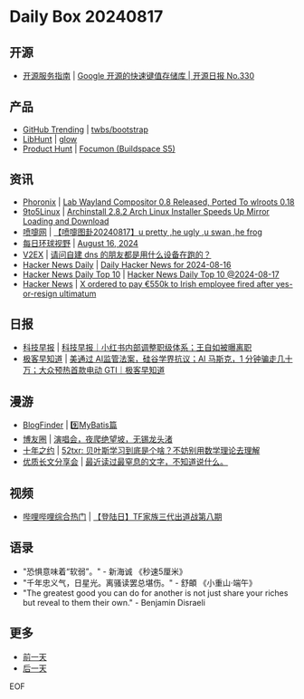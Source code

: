 # Daily Box 20240817

## 开源
- [开源服务指南](https://osguider.com/blog/) | [Google 开源的快速键值存储库 | 开源日报 No.330](https://osguider.com/blog/post/daily/daily-330/)

## 产品
- [GitHub Trending](https://github.com/trending?since=daily) | [twbs/bootstrap](https://github.com/twbs/bootstrap)
- [LibHunt](https://www.libhunt.com/) | [glow](https://www.libhunt.com/r/tryglow/glow)
- [Product Hunt](https://www.producthunt.com) | [Focumon (Buildspace S5)](https://www.producthunt.com/posts/focumon-buildspace-s5)

## 资讯
- [Phoronix](https://www.phoronix.com/) | [Lab Wayland Compositor 0.8 Released, Ported To wlroots 0.18](https://www.phoronix.com/news/Labwc-Lab-Wayland-Compositor-08)
- [9to5Linux](https://9to5linux.com/) | [Archinstall 2.8.2 Arch Linux Installer Speeds Up Mirror Loading and Download](https://9to5linux.com/archinstall-2-8-2-arch-linux-installer-speeds-up-mirror-loading-and-download)
- [喷嚏网](http://www.dapenti.com/blog/blog.asp?subjectid=70&name=xilei) | [【喷嚏图卦20240817】u pretty ,he ugly ,u swan ,he frog](http://www.dapenti.com/blog/more.asp?name=xilei&id=180546)
- [每日环球视野](https://idai.ly/) | [August 16, 2024](http://m.idai.ly/se/a193iG?1723737600)
- [V2EX](https://www.v2ex.com/) | [请问自建 dns 的朋友都是用什么设备在跑的？](https://www.v2ex.com/t/1065731)
- [Hacker News Daily](https://www.daemonology.net/hn-daily/) | [Daily Hacker News for 2024-08-16](https://www.daemonology.net/hn-daily/2024-08-16.html)
- [Hacker News Daily Top 10](https://github.com/headllines/hackernews-daily) | [Hacker News Daily Top 10 @2024-08-17](https://github.com/headllines/hackernews-daily/issues/1499)
- [Hacker News](https://news.ycombinator.com/front) | [X ordered to pay €550k to Irish employee fired after yes-or-resign ultimatum](https://news.ycombinator.com/item?id=41272861)

## 日报
- [科技早报](https://www.jiemian.com/lists/459.html) | [科技早报｜小红书内部调整职级体系；王自如被曝离职](https://www.jiemian.com/article/11571056.html)
- [极客早知道](https://www.geekpark.net/column/74) | [美通过 AI监管法案，硅谷学界抗议；AI 马斯克，1 分钟骗走几十万；大众预热首款电动 GTI｜极客早知道](https://www.geekpark.net/news/339369)

## 漫游
- [BlogFinder](https://bf.zzxworld.com/) | [9️⃣MyBatis篇](https://blog.study996.cn/archives/87b817ad?utm_source=blogfinder)
- [博友圈](https://www.boyouquan.com/home) | [演唱会，夜爬绝望坡，无锡龙头渚](https://www.boyouquan.com/go?from=feed&link=https%3A%2F%2Fchenyan98.cn%2F5015.html)
- [十年之约](https://www.foreverblog.cn/feeds.html) | [52txr: 贝叶斯学习到底是个啥？不妨别用数学理论去理解](https://www.52txr.cn/2024/Bayesian.html)
- [优质长文分享会](https://m.okjike.com/topics/56d2fabe7cb3331100467e2b) | [最近读过最窒息的文字，不知道说什么。](https://mp.weixin.qq.com/s/57c061FP4pJyPMGe7vo-SA)

## 视频
- [哔哩哔哩综合热门](https://www.bilibili.com/v/popular/all/) | [【登陆日】TF家族三代出道战第八期](https://b23.tv/BV1WU411U7as)

## 语录
- "恐惧意味着“软弱”。" - 新海诚 《秒速5厘米》
- "千年忠义气，日星光。离骚读罢总堪伤。" - 舒頔 《小重山·端午》
- "The greatest good you can do for another is not just share your riches but reveal to them their own." - Benjamin Disraeli

## 更多
- [前一天](daily-box-20240816.md)
- [后一天](daily-box-20240818.md)

EOF